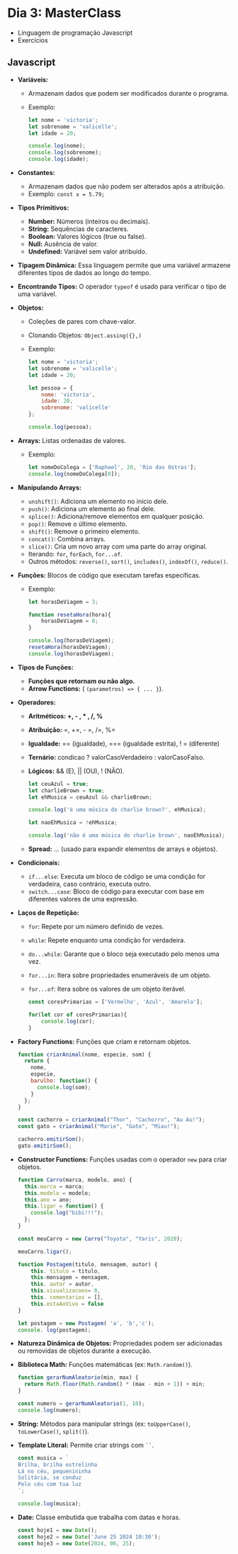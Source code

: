  # Dia 3: MasterClass

- Linguagem de programação Javascript
- Exercícios

## Javascript

- **Variáveis:**
    - Armazenam dados que podem ser modificados durante o programa.
    - Exemplo:
        
        ```jsx
        let nome = 'victoria';
        let sobrenome = 'valicelle';
        let idade = 20;
        
        console.log(nome);
        console.log(sobrenome);
        console.log(idade);
        ```
        
- **Constantes:**
    - Armazenam dados que não podem ser alterados após a atribuição.
    - Exemplo: `const x = 5.79;`
- **Tipos Primitivos:**
    - **Number:** Números (inteiros ou decimais).
    - **String:** Sequências de caracteres.
    - **Boolean:** Valores lógicos (true ou false).
    - **Null:** Ausência de valor.
    - **Undefined:** Variável sem valor atribuído.
- **Tipagem Dinâmica:** Essa linguagem permite que uma variável armazene diferentes tipos de dados ao longo do tempo.
- **Encontrando Tipos:** O operador `typeof`  é usado para verificar o tipo de uma variável.
- **Objetos:**
    - Coleções de pares com chave-valor.
    - Clonando Objetos: `Object.assing({},)`
    - Exemplo:
        
        ```jsx
        let nome = 'victoria';
        let sobrenome = 'valicelle';
        let idade = 20;
        
        let pessoa = {
        	nome: 'victoria',
        	idade: 20,
        	sobrenome: 'valicelle'
        };
        
        console.log(pessoa);
        ```
        
- **Arrays:** Listas ordenadas de valores.
    - Exemplo:
        
        ```jsx
        let nomeDoColega = ['Raphael', 20, 'Rio das Ostras'];
        console.log(nomeDoColega[0]);
        ```
        
- **Manipulando Arrays:**
    - `unshift()`: Adiciona um elemento no início dele.
    - `push()`: Adiciona um elemento ao final dele.
    - `splice()`: Adiciona/remove elementos em qualquer posição.
    - `pop()`: Remove o último elemento.
    - `shift()`: Remove o primeiro elemento.
    - `concat()`: Combina arrays.
    - `slice()`: Cria um novo array com uma parte do array original.
    - Iterando: `for`, `forEach`, `for...of`.
    - Outros métodos: `reverse()`, `sort()`, `includes()`, `indexOf()`, `reduce()`.
- **Funções:** Blocos de código que executam tarefas específicas.
    - Exemplo:
        
        ```jsx
        let horasDeViagem = 3;
        
        function resetaHora(hora){
        	horasDeViagem = 0;
        }
        
        console.log(horasDeViagem);
        resetaHora(horasDeViagem);
        console.log(horasDeViagem);
        ```
        
- **Tipos de Funções:**
    - **Funções que retornam ou não algo.**
    - **Arrow Functions:** ( `(parametros) => { ... }`).
- **Operadores:**
    - **Aritméticos: +, - , * , /, %**
    - **Atribuição:**  =, +=, - =, /=, %=
    - **Igualdade:** == (igualdade), === (igualdade estrita), ! = (diferente)
    - **Ternário:** condicao ? valorCasoVerdadeiro : valorCasoFalso.
    - **Lógicos:** && (E),  || (OU), ! (NÃO).
        
        ```jsx
        let ceuAzul = true;
        let charlieBrown = true;
        let ehMusica = ceuAzul && charlieBrown;
        
        console.log('é uma música do charlie brown?', ehMusica);
        
        let naoEhMusica = !ehMusica;
        
        console.log('não é uma música do charlie brown', naoEhMusica);
        ```
        
    - **Spread:** … (usado para expandir elementos de arrays e objetos).
- **Condicionais:**
    - `if...else`: Executa um bloco de código se uma condição for verdadeira, caso contrário, executa outro.
    - `switch...case`: Bloco de código para executar com base em diferentes valores de uma expressão.
- **Laços de Repetição:**
    - `for`: Repete por um número definido de vezes.
    - `while`: Repete enquanto uma condição for verdadeira.
    - `do...while`: Garante que o bloco seja executado pelo menos uma vez.
    - `for...in`: Itera sobre propriedades enumeráveis de um objeto.
    - `for...of`: Itera sobre os valores de um objeto iterável.
        
        ```jsx
        const coresPrimarias = ['Vermelho', 'Azul', 'Amarelo'];
        
        for(let cor of coresPrimarias){
        	console.log(cor);
        }
        ```
        
- **Factory Functions:** Funções que criam e retornam objetos.
    
    ```jsx
    function criarAnimal(nome, especie, som) {
      return {
        nome,
        especie,
        barulho: function() {
          console.log(som);
        }
      };
    }
    
    const cachorro = criarAnimal("Thor", "Cachorro", "Au Au!");
    const gato = criarAnimal("Marie", "Gato", "Miau!");
    
    cachorro.emitirSom(); 
    gato.emitirSom();   
    ```
    
- **Constructor Functions:** Funções usadas com o operador `new` para criar objetos.
    
    ```jsx
    function Carro(marca, modelo, ano) {
      this.marca = marca;
      this.modelo = modelo;
      this.ano = ano;
      this.ligar = function() {
        console.log("bibi!!!");
      };
    }
    
    const meuCarro = new Carro("Toyota", "Yaris", 2020);
    
    meuCarro.ligar();
    ```
    
    ```jsx
    function Postagem(titulo, mensagem, autor) {
    	this. titulo = titulo,
    	this-mensagem = mensagem,
    	this. autor = autor,
    	this.visualizacoes= 0,
    	this. comentarios = [],
    	this.estaAoVivo = false
    }
    
    let postagem = new Postagem( 'a', 'b','c');
    console. log(postagem);
    ```
    
- **Natureza Dinâmica de Objetos:** Propriedades podem ser adicionadas ou removidas de objetos durante a execução.
- **Biblioteca Math:** Funções matemáticas (ex: `Math.random()`).
    
    ```jsx
    function gerarNumAleatorio(min, max) {
      return Math.floor(Math.random() * (max - min + 1)) + min;
    }
    
    const numero = gerarNumAleatorio(1, 10);
    console.log(numero);
    ```
    
- **String:** Métodos para manipular strings (ex: `toUpperCase()`, `toLowerCase()`, `split()`).
- **Template Literal:** Permite criar strings com ` `` `.
    
    ```jsx
    const musica = `
    Brilha, brilha estrelinha
    Lá no céu, pequenininha
    Solitária, se conduz
    Pelo céu com tua luz
    `;
    
    console.log(musica);
    ```
    
- **Date:** Classe embutida que trabalha com datas e horas.
    
    ```jsx
    const hoje1 = new Date();
    const hoje2 = new Date('June 25 2024 10:30');
    const hoje3 = new Date(2024, 06, 25);
    ```